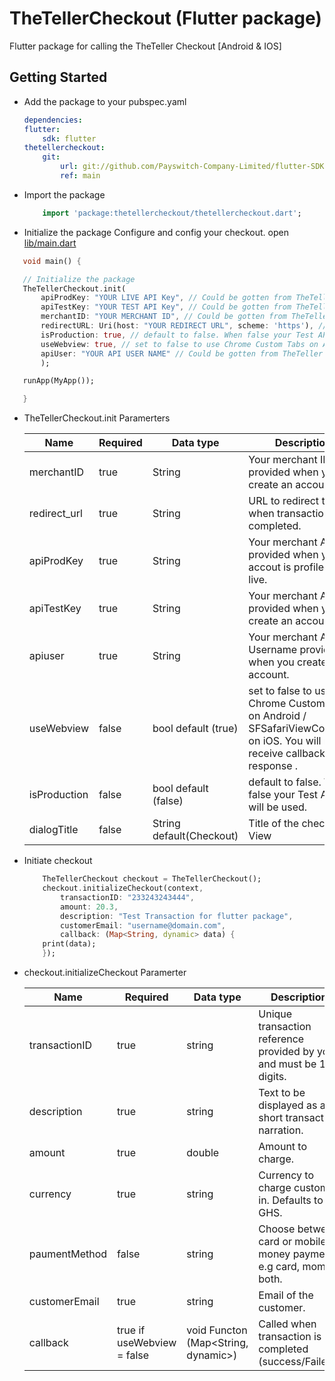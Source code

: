 # TheTellerCheckout (Flutter package)
Flutter package for calling the TheTeller Checkout [Android & IOS]

## Getting Started

- Add the package to your pubspec.yaml
    ```yaml
    dependencies:
    flutter:
        sdk: flutter
    thetellercheckout:
        git:
            url: git://github.com/Payswitch-Company-Limited/flutter-SDK.git
            ref: main
   ```
- Import the package
 
    ```dart
        import 'package:thetellercheckout/thetellercheckout.dart';
    ```
- Initialize the package Configure and config your checkout. open <ins> lib/main.dart </ins>

 ```dart
    void main() {

    // Initialize the package
    TheTellerCheckout.init(
        apiProdKey: "YOUR LIVE API Key", // Could be gotten from TheTeller Dashboard
        apiTestKey: "YOUR TEST API Key", // Could be gotten from TheTeller Dashboard
        merchantID: "YOUR MERCHANT ID", // Could be gotten from TheTeller Dashboard
        redirectURL: Uri(host: "YOUR REDIRECT URL", scheme: 'https'), // scheme should be https
        isProduction: true, // default to false. When false your Test API key will be used
        useWebview: true, // set to false to use Chrome Custom Tabs on Android / SFSafariViewController on iOS. You will not recieve callback response when false
        apiUser: "YOUR API USER NAME" // Could be gotten from TheTeller Dashboard
        );

    runApp(MyApp());

    }
```
 * TheTellerCheckout.init Paramerters

    |Name | Required | Data type | Description |
    |--- | --- | --- | ---|
    merchantID	| true	| String	| Your merchant ID provided when you create an account.||
    redirect_url	| true	| String	| URL to redirect to when transaction is completed.|
    apiProdKey	| true	| String	| Your merchant API key provided when your accout is profiled to go live.|
    apiTestKey	| true	| String	| Your merchant API key provided when you create an account.|
    apiuser	| true	| String	| Your merchant API Username provided when you create an account.|
    useWebview	| false	| bool default (true)	| set to false to use Chrome Custom Tabs on Android / SFSafariViewController on iOS. You will not receive callback response .|
    isProduction	| false	| bool default (false)	| default to false. When false your Test API key will be used.|
    dialogTitle | false | String default(Checkout) | Title of the checkout View|

    
- Initiate checkout

    ```dart
        TheTellerCheckout checkout = TheTellerCheckout();
        checkout.initializeCheckout(context,
            transactionID: "233243243444",
            amount: 20.3, 
            description: "Test Transaction for flutter package",
            customerEmail: "username@domain.com",
            callback: (Map<String, dynamic> data) {
        print(data);
        });
    ```

 * checkout.initializeCheckout Paramerter

    |Name | Required | Data type | Description|
    |--- | --- | --- | --- |
    transactionID	| true	| string	| Unique transaction reference provided by you and must be 12 digits.|
    description	| true	| string	| Text to be displayed as a short transaction narration.|
    amount	| true	| double	| Amount to charge.|
    currency	| true	| string	| Currency to charge customer in. Defaults to GHS.|
    paumentMethod	| false	| string	| Choose between card or mobile money payment. e.g card, momo, both.|
    customerEmail	| true	| string	| Email of the customer.|
    callback	| true if useWebview = false	| void Functon (Map<String, dynamic>)	| Called when transaction is completed (success/Failed).|

